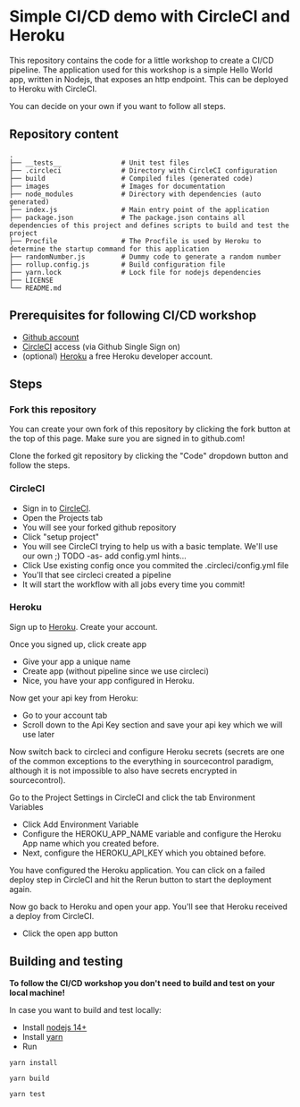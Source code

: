 # Simple CI/CD demo with CircleCI and Heroku

This repository contains the code for a little workshop to create a CI/CD pipeline.
The application used for this workshop is a simple Hello World app, written in Nodejs, that exposes an http endpoint. 
This can be deployed to Heroku with CircleCI.

You can decide on your own if you want to follow all steps.

## Repository content
```
.
├── __tests__               # Unit test files
├── .circleci               # Directory with CircleCI configuration
├── build                   # Compiled files (generated code)
├── images                  # Images for documentation
├── node_modules            # Directory with dependencies (auto generated)
├── index.js                # Main entry point of the application
├── package.json            # The package.json contains all dependencies of this project and defines scripts to build and test the project
├── Procfile                # The Procfile is used by Heroku to determine the startup command for this application
├── randomNumber.js         # Dummy code to generate a random number
├── rollup.config.js        # Build configuration file
├── yarn.lock               # Lock file for nodejs dependencies
├── LICENSE
└── README.md
```

## Prerequisites for following CI/CD workshop
* [Github account](https://github.com/join)
* [CircleCI](https://circleci.com/signup/) access (via Github Single Sign on)
* (optional) [Heroku](https://signup.heroku.com/login) a free Heroku developer account.

## Steps
### Fork this repository
You can create your own fork of this repository by clicking the fork button at the top of this page. Make sure you are signed in to github.com!

Clone the forked git repository by clicking the "Code" dropdown button and follow the steps.

### CircleCI
* Sign in to [CircleCI](https://circleci.com/signup/).
* Open the Projects tab
* You will see your forked github repository
* Click "setup project"
* You will see CircleCI trying to help us with a basic template. We'll use our own ;)
TODO -as- add config.yml hints...
* Click Use existing config once you commited the .circleci/config.yml file
* You'll that see circleci created a pipeline
* It will start the workflow with all jobs every time you commit!


### Heroku
Sign up to [Heroku](https://signup.heroku.com/login). Create your account.

Once you signed up, click create app
* Give your app a unique name
* Create app (without pipeline since we use circleci)
* Nice, you have your app configured in Heroku.

Now get your api key from Heroku:
* Go to your account tab
* Scroll down to the Api Key section and save your api key which we will use later


Now switch back to circleci and configure Heroku secrets (secrets are one of the common exceptions to the everything in sourcecontrol paradigm, although it is not impossible to also have secrets encrypted in sourcecontrol).

Go to the Project Settings in CircleCI and click the tab Environment Variables
* Click Add Environment Variable
* Configure the HEROKU_APP_NAME variable and configure the Heroku App name which you created before.
* Next, configure the HEROKU_API_KEY which you obtained before.

You have configured the Heroku application. You can click on a failed deploy step in CircleCI and hit the Rerun button to start the deployment again.

Now go back to Heroku and open your app.
You'll see that Heroku received a deploy from CircleCI.
* Click the open app button


## Building and testing
**To follow the CI/CD workshop you don't need to build and test on your local machine!**

In case you want to build and test locally:
* Install [nodejs 14+](https://nodejs.org/en/)
* Install [yarn](https://yarnpkg.com/)
* Run 

`yarn install`

`yarn build`

`yarn test`
